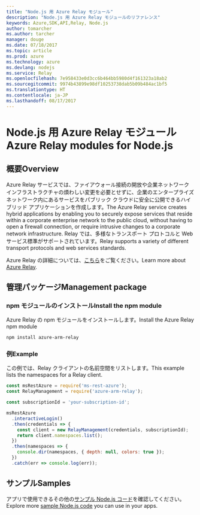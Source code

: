 ```yaml
---
title: "Node.js 用 Azure Relay モジュール"
description: "Node.js 用 Azure Relay モジュールのリファレンス"
keywords: Azure,SDK,API,Relay, Node.js
author: tomarcher
ms.author: tarcher
manager: douge
ms.date: 07/18/2017
ms.topic: article
ms.prod: azure
ms.technology: azure
ms.devlang: nodejs
ms.service: Relay
ms.openlocfilehash: 7e958433e0d3cc6b464bb5980d4f161323a18ab2
ms.sourcegitcommit: 9974b43899e98df10253738dab5b09b484ac1bf5
ms.translationtype: HT
ms.contentlocale: ja-JP
ms.lasthandoff: 08/17/2017
---
```

# <a name="azure-relay-modules-for-nodejs"></a><span data-ttu-id="64dc4-104">Node.js 用 Azure Relay モジュール</span><span class="sxs-lookup"><span data-stu-id="64dc4-104">Azure Relay modules for Node.js</span></span>

## <a name="overview"></a><span data-ttu-id="64dc4-105">概要</span><span class="sxs-lookup"><span data-stu-id="64dc4-105">Overview</span></span>

<span data-ttu-id="64dc4-106">Azure Relay サービスでは、ファイアウォール接続の開放や企業ネットワーク インフラストラクチャの煩わしい変更を必要とせずに、企業のエンタープライズ ネットワーク内にあるサービスをパブリック クラウドに安全に公開できるハイブリッド アプリケーションを作成します。</span><span class="sxs-lookup"><span data-stu-id="64dc4-106">The Azure Relay service creates hybrid applications by enabling you to securely expose services that reside within a corporate enterprise network to the public cloud, without having to open a firewall connection, or require intrusive changes to a corporate network infrastructure.</span></span> <span data-ttu-id="64dc4-107">Relay では、多様なトランスポート プロトコルと Web サービス標準がサポートされています。</span><span class="sxs-lookup"><span data-stu-id="64dc4-107">Relay supports a variety of different transport protocols and web services standards.</span></span>

<span data-ttu-id="64dc4-108">Azure Relay の詳細については、[こちら](https://docs.microsoft.com/azure/service-bus-relay/relay-what-is-it)をご覧ください。</span><span class="sxs-lookup"><span data-stu-id="64dc4-108">Learn more about [Azure Relay](https://docs.microsoft.com/azure/service-bus-relay/relay-what-is-it).</span></span>

## <a name="management-package"></a><span data-ttu-id="64dc4-109">管理パッケージ</span><span class="sxs-lookup"><span data-stu-id="64dc4-109">Management package</span></span>

### <a name="install-the-npm-module"></a><span data-ttu-id="64dc4-110">npm モジュールのインストール</span><span class="sxs-lookup"><span data-stu-id="64dc4-110">Install the npm module</span></span>

<span data-ttu-id="64dc4-111">Azure Relay の npm モジュールをインストールします。</span><span class="sxs-lookup"><span data-stu-id="64dc4-111">Install the Azure Relay npm module</span></span>

```bash
npm install azure-arm-relay
```

### <a name="example"></a><span data-ttu-id="64dc4-112">例</span><span class="sxs-lookup"><span data-stu-id="64dc4-112">Example</span></span>

<span data-ttu-id="64dc4-113">この例では、Relay クライアントの名前空間をリストします。</span><span class="sxs-lookup"><span data-stu-id="64dc4-113">This example lists the namespaces for a Relay client.</span></span>

```javascript
const msRestAzure = require('ms-rest-azure');
const RelayManagement = require('azure-arm-relay');

const subscriptionId = 'your-subscription-id';

msRestAzure
  .interactiveLogin()
  .then(credentials => {
    const client = new RelayManagement(credentials, subscriptionId);
    return client.namespaces.list();
  })
  .then(namespaces => {
    console.dir(namespaces, { depth: null, colors: true });
  })
  .catch(err => console.log(err));
```

## <a name="samples"></a><span data-ttu-id="64dc4-114">サンプル</span><span class="sxs-lookup"><span data-stu-id="64dc4-114">Samples</span></span>

<span data-ttu-id="64dc4-115">アプリで使用できるその他の[サンプル Node.js コード](https://azure.microsoft.com/resources/samples/?platform=nodejs)を確認してください。</span><span class="sxs-lookup"><span data-stu-id="64dc4-115">Explore more [sample Node.js code](https://azure.microsoft.com/resources/samples/?platform=nodejs) you can use in your apps.</span></span>

